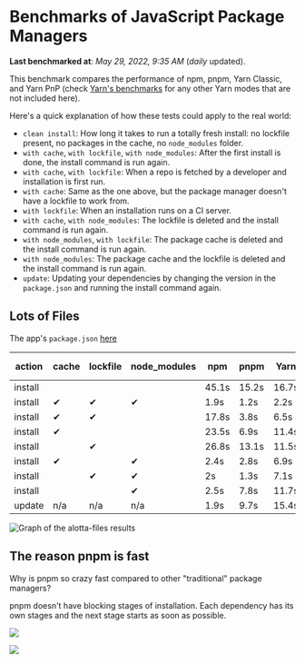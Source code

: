 # Benchmarks of JavaScript Package Managers

**Last benchmarked at**: _May 29, 2022, 9:35 AM_ (_daily_ updated).

This benchmark compares the performance of npm, pnpm, Yarn Classic, and Yarn PnP (check [Yarn's benchmarks](https://yarnpkg.com/benchmarks) for any other Yarn modes that are not included here).

Here's a quick explanation of how these tests could apply to the real world:

- `clean install`: How long it takes to run a totally fresh install: no lockfile present, no packages in the cache, no `node_modules` folder.
- `with cache`, `with lockfile`, `with node_modules`: After the first install is done, the install command is run again.
- `with cache`, `with lockfile`: When a repo is fetched by a developer and installation is first run.
- `with cache`: Same as the one above, but the package manager doesn't have a lockfile to work from.
- `with lockfile`: When an installation runs on a CI server.
- `with cache`, `with node_modules`: The lockfile is deleted and the install command is run again.
- `with node_modules`, `with lockfile`: The package cache is deleted and the install command is run again.
- `with node_modules`: The package cache and the lockfile is deleted and the install command is run again.
- `update`: Updating your dependencies by changing the version in the `package.json` and running the install command again.

## Lots of Files

The app's `package.json` [here](https://github.com/pnpm/pnpm.github.io/blob/main/benchmarks/fixtures/alotta-files/package.json)

| action  | cache | lockfile | node_modules| npm | pnpm | Yarn | Yarn PnP |
| ---     | ---   | ---      | ---         | --- | ---  | ---  | ---      |
| install |       |          |             | 45.1s | 15.2s | 16.7s | 24.4s |
| install | ✔     | ✔        | ✔           | 1.9s | 1.2s | 2.2s | n/a |
| install | ✔     | ✔        |             | 17.8s | 3.8s | 6.5s | 1.5s |
| install | ✔     |          |             | 23.5s | 6.9s | 11.4s | 6.1s |
| install |       | ✔        |             | 26.8s | 13.1s | 11.5s | 18.8s |
| install | ✔     |          | ✔           | 2.4s | 2.8s | 6.9s | n/a |
| install |       | ✔        | ✔           | 2s | 1.3s | 7.1s | n/a |
| install |       |          | ✔           | 2.5s | 7.8s | 11.7s | n/a |
| update  | n/a | n/a | n/a | 1.9s | 9.7s | 15.4s | 30.5s |

<img alt="Graph of the alotta-files results" src="/img/benchmarks/alotta-files.svg" />

## The reason pnpm is fast

Why is pnpm so crazy fast compared to other "traditional" package managers?

pnpm doesn't have blocking stages of installation. Each dependency has its own stages and the next stage starts as soon as possible.

![](/img/installation-stages-of-other-pms.png)

![](/img/installation-stages-of-pnpm.jpg)